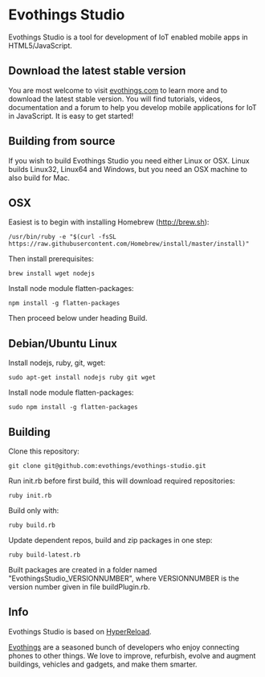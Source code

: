 # Evothings Studio

Evothings Studio is a tool for development of IoT enabled mobile apps in HTML5/JavaScript.

## Download the latest stable version

You are most welcome to visit [evothings.com](http://evothings.com) to learn more and to download the latest stable version. You will find tutorials, videos, documentation and a forum to help you develop mobile applications for IoT in JavaScript. It is easy to get started!

## Building from source

If you wish to build Evothings Studio you need either Linux or OSX. Linux builds Linux32, Linux64 and Windows, but you need an OSX machine to also build for Mac.

## OSX

Easiest is to begin with installing Homebrew (http://brew.sh):

    /usr/bin/ruby -e "$(curl -fsSL https://raw.githubusercontent.com/Homebrew/install/master/install)"

Then install prerequisites:

    brew install wget nodejs

Install node module flatten-packages:

    npm install -g flatten-packages

Then proceed below under heading Build.

## Debian/Ubuntu Linux

Install nodejs, ruby, git, wget:

    sudo apt-get install nodejs ruby git wget

Install node module flatten-packages:

    sudo npm install -g flatten-packages

## Building

Clone this repository:

    git clone git@github.com:evothings/evothings-studio.git

Run init.rb before first build, this will download required repositories:

    ruby init.rb

Build only with:

    ruby build.rb

Update dependent repos, build and zip packages in one step:

    ruby build-latest.rb

Built packages are created in a folder named "EvothingsStudio_VERSIONNUMBER", where VERSIONNUMBER is the version number given in file buildPlugin.rb.

## Info

Evothings Studio is based on [HyperReload](https://github.com/divineprog/HyperReload).

[Evothings](http://evothings.com) are a seasoned bunch of developers who enjoy connecting phones to other things. We love to improve, refurbish, evolve and augment buildings, vehicles and gadgets, and make them smarter.
